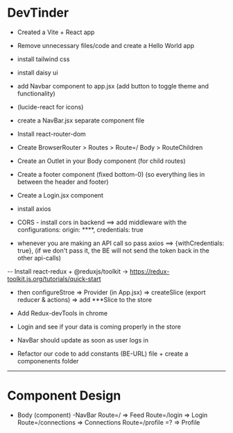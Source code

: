 # DevTinder

 - Created a Vite + React app
 - Remove unnecessary files/code and create a Hello World app
 - install tailwind css
 - install daisy ui
 - add Navbar component to app.jsx (add button to toggle theme and functionality)
 - (lucide-react for icons)
 - create a NavBar.jsx separate component file

 - Install react-router-dom
 - Create BrowserRouter > Routes > Route=/ Body > RouteChildren
 - Create an Outlet in your Body component (for child routes)
 - Create a footer component (fixed bottom-0) (so everything lies in between the header and footer)  
 
 - Create a Login.jsx component 
 - install axios
 - CORS - install cors in backend ==> add middleware with the configurations: origin: ****, credentials: true
 - whenever you are making an API call so pass axios ==> {withCredentials: true}, (if we don't pass it, the BE will not send the token back in the other api-calls)

 -- Install react-redux + @reduxjs/toolkit  -> https://redux-toolkit.js.org/tutorials/quick-start

 - then configureStroe => Provider (in App.jsx) => createSlice (export reducer & actions) => add ***Slice to the store

 - Add Redux-devTools in chrome
 - Login and see if your data is coming properly in the store
 - NavBar should update as soon as user logs in
 - Refactor our code to add constants (BE-URL) file + create a componenents folder 

---

# Component Design
 - Body (component)
    -NavBar
    Route=/  => Feed
    Route=/login => Login
    Route=/connections => Connections
    Route=/profile =? => Profile